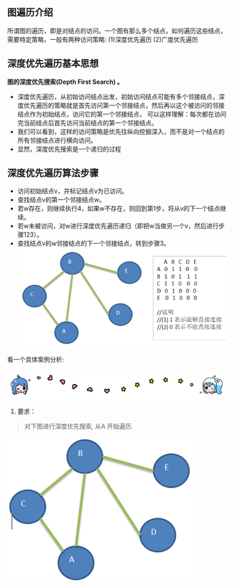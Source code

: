 



## 图遍历介绍
所谓图的遍历，即是对结点的访问。一个图有那么多个结点，如何遍历这些结点，需要特定策略，一般有两种访问策略: (1)深度优先遍历 (2)广度优先遍历
## 深度优先遍历基本思想

**图的深度优先搜索(Depth First Search) 。**
- 深度优先遍历，从初始访问结点出发，初始访问结点可能有多个邻接结点，深度优先遍历的策略就是首先访问第一个邻接结点，然后再以这个被访问的邻接结点作为初始结点，访问它的第一个邻接结点， 可以这样理解：每次都在访问完当前结点后首先访问当前结点的第一个邻接结点。
- 我们可以看到，这样的访问策略是优先往纵向挖掘深入，而不是对一个结点的所有邻接结点进行横向访问。
- 显然，深度优先搜索是一个递归的过程




## 深度优先遍历算法步骤
- 访问初始结点v，并标记结点v为已访问。
- 查找结点v的第一个邻接结点w。
- 若w存在，则继续执行4，如果w不存在，则回到第1步，将从v的下一个结点继续。
- 若w未被访问，对w进行深度优先遍历递归（即把w当做另一个v，然后进行步骤123）。
- 查找结点v的w邻接结点的下一个邻接结点，转到步骤3。
![img](../img/QQ截图20210304092110.png)

看一个具体案例分析:



![lynk](../img/bilibili_line.png)   


1) 要求：

>对下图进行深度优先搜索, 从A 开始遍历.






![img](../img/QQ截图20210304092206.png)






 